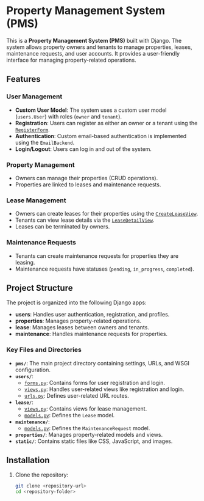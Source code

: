 # Property Management System (PMS)

This is a **Property Management System (PMS)** built with Django. The system allows property owners and tenants to manage properties, leases, maintenance requests, and user accounts. It provides a user-friendly interface for managing property-related operations.

## Features

### User Management
- **Custom User Model**: The system uses a custom user model (`users.User`) with roles (`owner` and `tenant`).
- **Registration**: Users can register as either an owner or a tenant using the [`RegisterForm`](users/forms.py).
- **Authentication**: Custom email-based authentication is implemented using the `EmailBackend`.
- **Login/Logout**: Users can log in and out of the system.

### Property Management
- Owners can manage their properties (CRUD operations).
- Properties are linked to leases and maintenance requests.

### Lease Management
- Owners can create leases for their properties using the [`CreateLeaseView`](lease/views.py).
- Tenants can view lease details via the [`LeaseDetailView`](lease/views.py).
- Leases can be terminated by owners.

### Maintenance Requests
- Tenants can create maintenance requests for properties they are leasing.
- Maintenance requests have statuses (`pending`, `in_progress`, `completed`).

## Project Structure

The project is organized into the following Django apps:

- **users**: Handles user authentication, registration, and profiles.
- **properties**: Manages property-related operations.
- **lease**: Manages leases between owners and tenants.
- **maintenance**: Handles maintenance requests for properties.

### Key Files and Directories

- **`pms/`**: The main project directory containing settings, URLs, and WSGI configuration.
- **`users/`**:
  - [`forms.py`](users/forms.py): Contains forms for user registration and login.
  - [`views.py`](users/views.py): Handles user-related views like registration and login.
  - [`urls.py`](users/urls.py): Defines user-related URL routes.
- **`lease/`**:
  - [`views.py`](lease/views.py): Contains views for lease management.
  - [`models.py`](lease/models.py): Defines the `Lease` model.
- **`maintenance/`**:
  - [`models.py`](maintenance/models.py): Defines the `MaintenanceRequest` model.
- **`properties/`**: Manages property-related models and views.
- **`static/`**: Contains static files like CSS, JavaScript, and images.

## Installation

1. Clone the repository:
   ```sh
   git clone <repository-url>
   cd <repository-folder>